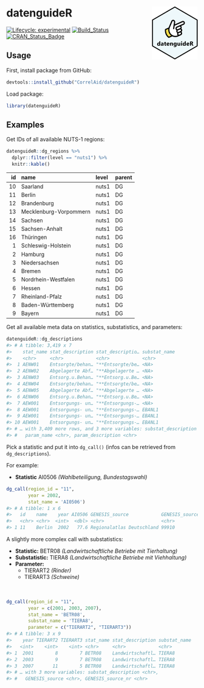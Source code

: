 
<!-- README.md is generated from README.Rmd. Please edit that file -->

# datenguideR <img src='man/figures/logo.png' align="right" height="139" />

<!-- badges: start -->

[![Lifecycle:
experimental](https://img.shields.io/badge/lifecycle-maturing-blue.svg)](https://www.tidyverse.org/lifecycle/#maturing)
[![Build\_Status](https://travis-ci.org/CorrelAid/datenguideR.svg?branch=master)](https://travis-ci.org/CorrelAid/datenguideR)
[![CRAN\_Status\_Badge](http://www.r-pkg.org/badges/version/datenguideR)](https://cran.r-project.org/package=datenguideR)
<!-- badges: end -->

## Usage

First, install package from GitHub:

``` r
devtools::install_github("CorrelAid/datenguideR")
```

Load package:

``` r
library(datenguideR)
```

## Examples

Get IDs of all available NUTS-1 regions:

``` r
datenguideR::dg_regions %>%
  dplyr::filter(level == "nuts1") %>%
  knitr::kable()
```

| id | name                   | level | parent |
| -: | :--------------------- | :---- | :----- |
| 10 | Saarland               | nuts1 | DG     |
| 11 | Berlin                 | nuts1 | DG     |
| 12 | Brandenburg            | nuts1 | DG     |
| 13 | Mecklenburg-Vorpommern | nuts1 | DG     |
| 14 | Sachsen                | nuts1 | DG     |
| 15 | Sachsen-Anhalt         | nuts1 | DG     |
| 16 | Thüringen              | nuts1 | DG     |
|  1 | Schleswig-Holstein     | nuts1 | DG     |
|  2 | Hamburg                | nuts1 | DG     |
|  3 | Niedersachsen          | nuts1 | DG     |
|  4 | Bremen                 | nuts1 | DG     |
|  5 | Nordrhein-Westfalen    | nuts1 | DG     |
|  6 | Hessen                 | nuts1 | DG     |
|  7 | Rheinland-Pfalz        | nuts1 | DG     |
|  8 | Baden-Württemberg      | nuts1 | DG     |
|  9 | Bayern                 | nuts1 | DG     |

Get all available meta data on statistics, substatistics, and
parameters:

``` r
datenguideR::dg_descriptions
#> # A tibble: 3,419 x 7
#>    stat_name stat_description stat_descriptio… substat_name
#>    <chr>     <chr>            <chr>            <chr>       
#>  1 AENW01    Entsorgte/behan… "**Entsorgte/be… <NA>        
#>  2 AENW02    Abgelagerte Abf… "**Abgelagerte … <NA>        
#>  3 AENW03    Entsorg.u.Behan… "**Entsorg.u.Be… <NA>        
#>  4 AENW04    Entsorgte/behan… "**Entsorgte/be… <NA>        
#>  5 AENW05    Abgelagerte Abf… "**Abgelagerte … <NA>        
#>  6 AENW06    Entsorg.u.Behan… "**Entsorg.u.Be… <NA>        
#>  7 AEW001    Entsorgungs- un… "**Entsorgungs-… <NA>        
#>  8 AEW001    Entsorgungs- un… "**Entsorgungs-… EBANL1      
#>  9 AEW001    Entsorgungs- un… "**Entsorgungs-… EBANL1      
#> 10 AEW001    Entsorgungs- un… "**Entsorgungs-… EBANL1      
#> # … with 3,409 more rows, and 3 more variables: substat_description <chr>,
#> #   param_name <chr>, param_description <chr>
```

Pick a statistic and put it into `dg_call()` (infos can be retrieved
from `dg_descriptions`).

For example:

  - **Statistic** AI0506 *(Wahlbeteiligung, Bundestagswahl)*

<!-- end list -->

``` r
dg_call(region_id = "11",
        year = 2002,
        stat_name = 'AI0506')
#> # A tibble: 1 x 6
#>   id    name    year AI0506 GENESIS_source            GENESIS_source_nr
#>   <chr> <chr>  <int>  <dbl> <chr>                     <chr>            
#> 1 11    Berlin  2002   77.6 Regionalatlas Deutschland 99910
```

A slightly more complex call with substatistics:

  - **Statistic:** BETR08 *(Landwirtschaftliche Betriebe mit
    Tierhaltung)*
  - **Substatistic:** TIERA8 *(Landwirtschaftliche Betriebe mit
    Viehhaltung)*
  - **Parameter:**
      - TIERART2 *(Rinder)*
      - TIERART3 *(Schweine)*

<!-- end list -->

``` r


dg_call(region_id = "11", 
        year = c(2001, 2003, 2007), 
        stat_name = 'BETR08', 
        substat_name = 'TIERA8', 
        parameter = c("TIERART2", "TIERART3")) 
#> # A tibble: 3 x 9
#>    year TIERART2 TIERART3 stat_name stat_description substat_name
#>   <int>    <int>    <int> <chr>     <chr>            <chr>       
#> 1  2001        8        7 BETR08    Landwirtschaftl… TIERA8      
#> 2  2003        9        7 BETR08    Landwirtschaftl… TIERA8      
#> 3  2007       11        5 BETR08    Landwirtschaftl… TIERA8      
#> # … with 3 more variables: substat_description <chr>,
#> #   GENESIS_source <chr>, GENESIS_source_nr <chr>
```
